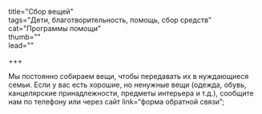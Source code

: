 title="Сбор вещей"    
tags="Дети, благотворительность, помощь, сбор средств"     
cat="Программы помощи"     
thumb=""    
lead=""    

+++

Мы постоянно собираем вещи, чтобы передавать их в нуждающиеся семьи. Если у вас есть хорошие, но ненужные вещи (одежда, обувь, канцелярские принадлежности, предметы интерьера и т.д.), сообщите нам по телефону или через сайт link=“форма обратной связи”;
       
